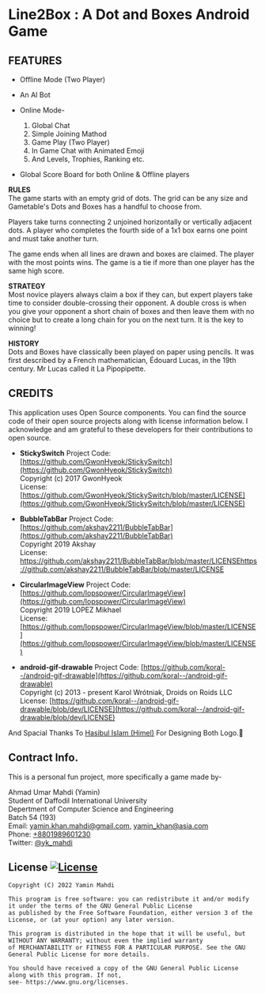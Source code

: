 
# Line2Box : A Dot and Boxes Android Game


## FEATURES

*   Offline Mode (Two Player)
  
*   An AI Bot
  
*   Online Mode-

    1.  Global Chat
    2.  Simple Joining Mathod
    3.  Game Play (Two Player)
    4.  In Game Chat with Animated Emoji
    5.  And Levels, Trophies, Ranking etc.

  
*   Global Score Board for both Online & Offline players

**RULES**  
The game starts with an empty grid of dots. The grid can be any size and Gametable's Dots and Boxes has a handful to choose from.  
  
Players take turns connecting 2 unjoined horizontally or vertically adjacent dots. A player who completes the fourth side of a 1x1 box earns one point and must take another turn.  
  
The game ends when all lines are drawn and boxes are claimed. The player with the most points wins. The game is a tie if more than one player has the same high score. 

**STRATEGY**  
Most novice players always claim a box if they can, but expert players take time to consider double-crossing their opponent. A double cross is when you give your opponent a short chain of boxes and then leave them with no choice but to create a long chain for you on the next turn. It is the key to winning!  
  
**HISTORY**  
Dots and Boxes have classically been played on paper using pencils. It was first described by a French mathematician, Édouard Lucas, in the 19th century. Mr Lucas called it La Pipopipette.  
  
## CREDITS
This application uses Open Source components. You can find the source code of their open source projects along with license information below. I acknowledge and am grateful to these developers for their contributions to open source.  

*   **StickySwitch**
Project Code: [https://github.com/GwonHyeok/StickySwitch](https://github.com/GwonHyeok/StickySwitch)  
Copyright (c) 2017 GwonHyeok  
License: [https://github.com/GwonHyeok/StickySwitch/blob/master/LICENSE](https://github.com/GwonHyeok/StickySwitch/blob/master/LICENSE)  
  
*   **BubbleTabBar**
Project Code: [https://github.com/akshay2211/BubbleTabBar](https://github.com/akshay2211/BubbleTabBar)  
Copyright 2019 Akshay  
License: https://github.com/akshay2211/BubbleTabBar/blob/master/LICENSEhttps://github.com/akshay2211/BubbleTabBar/blob/master/LICENSE  
  
*   **CircularImageView**
Project Code: [https://github.com/lopspower/CircularImageView](https://github.com/lopspower/CircularImageView)  
Copyright 2019 LOPEZ Mikhael  
License: [https://github.com/lopspower/CircularImageView/blob/master/LICENSE](https://github.com/lopspower/CircularImageView/blob/master/LICENSE)  
  
*   **android-gif-drawable**
Project Code: [https://github.com/koral--/android-gif-drawable](https://github.com/koral--/android-gif-drawable)  
Copyright (c) 2013 - present Karol Wrótniak, Droids on Roids LLC  
License: [https://github.com/koral--/android-gif-drawable/blob/dev/LICENSE](https://github.com/koral--/android-gif-drawable/blob/dev/LICENSE)  
  
And Spacial Thanks To [Hasibul Islam (Himel)](https://www.facebook.com/hemel.nh2) For Designing Both Logo.💙  
  

## Contract Info.

This is a personal fun project, more specifically a game made by-  
  
Ahmad Umar Mahdi (Yamin)  
Student of Daffodil International University  
Depertment of Computer Science and Engineering  
Batch 54 (193)  
Email: yamin.khan.mahdi@gmail.com, yamin_khan@asia.com    
Phone: [+8801989601230](tel:+8801989601230)  
Twitter: [@yk\_mahdi](https://twitter.com/yk_mahdi)  
 
 
## License [![License](https://img.shields.io/badge/license-GPLv3-green.svg?style=flat)]()
```
Copyright (C) 2022 Yamin Mahdi  
  
This program is free software: you can redistribute it and/or modify it under the terms of the GNU General Public License 
as published by the Free Software Foundation, either version 3 of the License, or (at your option) any later version.  
  
This program is distributed in the hope that it will be useful, but WITHOUT ANY WARRANTY; without even the implied warranty
of MERCHANTABILITY or FITNESS FOR A PARTICULAR PURPOSE. See the GNU General Public License for more details.  
  
You should have received a copy of the GNU General Public License along with this program. If not, 
see- https://www.gnu.org/licenses.
```
